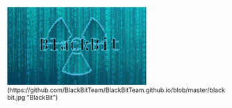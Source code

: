 
<img src="https://github.com/BlackBitTeam/BlackBitTeam.github.io/blob/master/blackbit.jpg">
(https://github.com/BlackBitTeam/BlackBitTeam.github.io/blob/master/blackbit.jpg "BlackBit")
